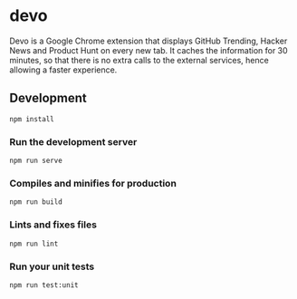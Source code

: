 # devo
Devo is a Google Chrome extension that displays GitHub Trending, Hacker News and Product Hunt on every new tab. It caches the information for 30 minutes, so that there is no extra calls to the external services, hence allowing a faster experience.

## Development
```
npm install
```

### Run the development server
```
npm run serve
```

### Compiles and minifies for production
```
npm run build
```

### Lints and fixes files
```
npm run lint
```

### Run your unit tests
```
npm run test:unit
```
